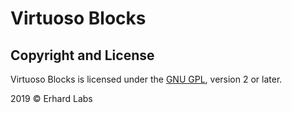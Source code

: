 # Virtuoso Blocks

## Copyright and License

Virtuoso Blocks is licensed under the [GNU GPL](https://www.gnu.org/licenses/old-licenses/gpl-2.0.html), version 2 or later.

2019 © Erhard Labs
